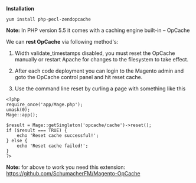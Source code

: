 **Installation**
```
yum install php-pecl-zendopcache
```
**Note:** In PHP version 5.5 it comes with a caching engine built-in – OpCache

We can **rest OpCache** via following method's:

1. Width validate_timestamps disabled, you must reset the OpCache manually or restart Apache for changes to the filesystem to take effect.

2. After each code deployment you can login to the Magento admin and goto the OpCache control panel and hit reset cache. 

3. Use the command line reset by curling a page with something like this
```
<?php
require_once('app/Mage.php');
umask(0);
Mage::app();

$result = Mage::getSingleton('opcache/cache')->reset();
if ($result === TRUE) {
    echo 'Reset cache successful!';
} else {
    echo 'Reset cache failed!';
}
?>
```

**Note:** for above to work you need this extension:
https://github.com/SchumacherFM/Magento-OpCache

